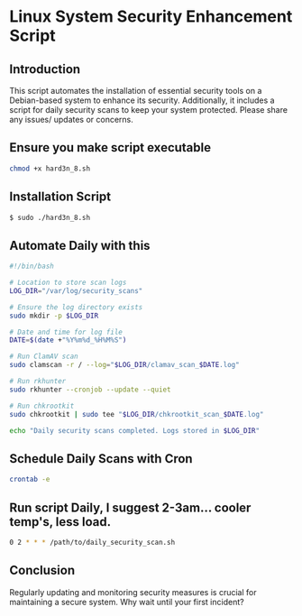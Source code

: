 # Linux System Security Enhancement Script

## Introduction

This script automates the installation of essential security tools on a Debian-based system to enhance its security. Additionally, it includes a script for daily security scans to keep your system protected. Please share any issues/ updates or concerns. 

## Ensure you make script executable
```bash
chmod +x hard3n_8.sh
```
## Installation Script
```bash
$ sudo ./hard3n_8.sh
```
## Automate Daily with this
```bash
#!/bin/bash

# Location to store scan logs
LOG_DIR="/var/log/security_scans"

# Ensure the log directory exists
sudo mkdir -p $LOG_DIR

# Date and time for log file
DATE=$(date +"%Y%m%d_%H%M%S")

# Run ClamAV scan
sudo clamscan -r / --log="$LOG_DIR/clamav_scan_$DATE.log"

# Run rkhunter
sudo rkhunter --cronjob --update --quiet

# Run chkrootkit
sudo chkrootkit | sudo tee "$LOG_DIR/chkrootkit_scan_$DATE.log"

echo "Daily security scans completed. Logs stored in $LOG_DIR"
```
## Schedule Daily Scans with Cron
```bash
crontab -e
```
## Run script Daily, I suggest 2-3am... cooler temp's, less load.
```bash
0 2 * * * /path/to/daily_security_scan.sh
```
## Conclusion

Regularly updating and monitoring security measures is crucial for maintaining a secure system. Why wait until your first incident?

